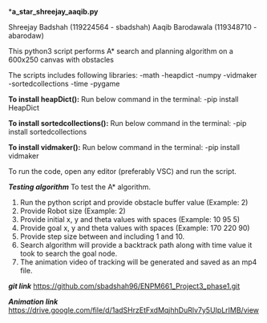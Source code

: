 ***a_star_shreejay_aaqib.py**

Shreejay Badshah (119224564 - sbadshah)
Aaqib Barodawala (119348710 - abarodaw)

This python3 script performs A* search and planning algorithm on a 600x250 canvas with obstacles

The scripts includes following libraries:
-math
-heapdict
-numpy
-vidmaker
-sortedcollections
-time
-pygame

**To install heapDict():**
Run below command in the terminal:
-pip install HeapDict

**To install sortedcollections():**
Run below command in the terminal:
-pip install sortedcollections

**To install vidmaker():**
Run below command in the terminal:
-pip install vidmaker

To run the code, open any editor (preferably VSC) and run the script.

***Testing algorithm***
To test the A* algorithm.
1. Run the python script and provide obstacle buffer value (Example: 2)
2. Provide Robot size (Example: 2)
3. Provide initial x, y and theta values with spaces (Example: 10 95 5)
4. Provide goal x, y and theta values with spaces (Example: 170 220 90)
5. Provide step size between and including 1 and 10.
6. Search algorithm will provide a backtrack path along with time value it took to search the goal node.
7. The animation video of tracking will be generated and saved as an mp4 file.

***git link***
https://github.com/sbadshah96/ENPM661_Project3_phase1.git

***Animation link***
https://drive.google.com/file/d/1adSHrzEtFxdMqjhhDuRlv7y5UIpLrIMB/view
